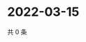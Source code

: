 # 2022-03-15

共 0 条

<!-- BEGIN WEIBO -->
<!-- 最后更新时间 Tue Mar 15 2022 05:13:46 GMT+0800 (China Standard Time) -->

<!-- END WEIBO -->
